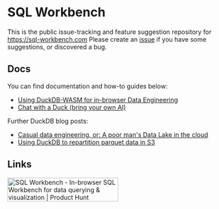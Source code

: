 # SQL Workbench
This is the public issue-tracking and feature suggestion repository for https://sql-workbench.com Please create an [issue](https://github.com/tobilg/sql-workbench/issues) if you have some suggestions, or discovered a bug.

## Docs
You can find documentation and how-to guides below:

* [Using DuckDB-WASM for in-browser Data Engineering](https://tobilg.com/using-duckdb-wasm-for-in-browser-data-engineering)
* [Chat with a Duck (bring your own AI)](https://tobilg.com/chat-with-a-duck)

Further DuckDB blog posts:

* [Casual data engineering, or: A poor man's Data Lake in the cloud](https://tobilg.com/casual-data-engineering-or-a-poor-mans-data-lake-in-the-cloud-part-i)
* [Using DuckDB to repartition parquet data in S3](https://tobilg.com/using-duckdb-to-repartition-parquet-data-in-s3)

## Links
<a href="https://www.producthunt.com/posts/sql-workbench?embed=true&utm_source=badge-featured&utm_medium=badge&utm_souce=badge-sql&#0045;workbench" target="_blank"><img src="https://api.producthunt.com/widgets/embed-image/v1/featured.svg?post_id=464142&theme=neutral" alt="SQL&#0032;Workbench - In&#0045;browser&#0032;SQL&#0032;Workbench&#0032;for&#0032;data&#0032;querying&#0032;&#0038;&#0032;visualization | Product Hunt" style="width: 250px; height: 54px;" width="250" height="54" /></a>